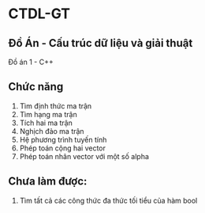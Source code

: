 # CTDL-GT
## Đồ Án - Cấu trúc dữ liệu và giải thuật
Đồ án 1 - C++

## Chức năng
1.	Tìm định thức ma trận
2.	Tìm hạng ma trận
3.	Tích hai ma trận
4.	Nghịch đảo ma trận
5.	Hệ phương trình tuyến tính
6.	Phép toán cộng hai vector
7.	Phép toán nhân vector với một số alpha
## Chưa làm được:
1.	Tìm tất cả các công thức đa thức tối tiểu của hàm bool
